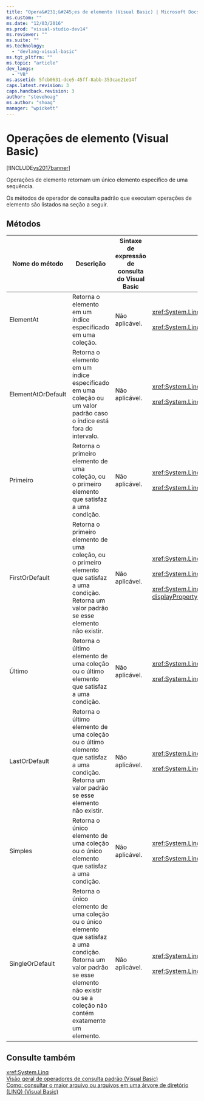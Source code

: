 ```yaml
---
title: "Opera&#231;&#245;es de elemento (Visual Basic) | Microsoft Docs"
ms.custom: ""
ms.date: "12/03/2016"
ms.prod: "visual-studio-dev14"
ms.reviewer: ""
ms.suite: ""
ms.technology: 
  - "devlang-visual-basic"
ms.tgt_pltfrm: ""
ms.topic: "article"
dev_langs: 
  - "VB"
ms.assetid: 5fcb0631-dce5-45ff-8abb-353cae21e14f
caps.latest.revision: 3
caps.handback.revision: 3
author: "stevehoag"
ms.author: "shoag"
manager: "wpickett"
---
```

# Opera&#231;&#245;es de elemento (Visual Basic)
[!INCLUDE[vs2017banner](../../../../csharp/includes/vs2017banner.md)]

Operações de elemento retornam um único elemento específico de uma sequência.  
  
 Os métodos de operador de consulta padrão que executam operações de elemento são listados na seção a seguir.  
  
## Métodos  
  
|Nome do método|Descrição|Sintaxe de expressão de consulta do Visual Basic|Mais Informações|  
|--------------------|---------------|------------------------------------------------------|----------------------|  
|ElementAt|Retorna o elemento em um índice especificado em uma coleção.|Não aplicável.|<xref:System.Linq.Enumerable.ElementAt%2A?displayProperty=fullName><br /><br /> <xref:System.Linq.Queryable.ElementAt%2A?displayProperty=fullName>|  
|ElementAtOrDefault|Retorna o elemento em um índice especificado em uma coleção ou um valor padrão caso o índice está fora do intervalo.|Não aplicável.|<xref:System.Linq.Enumerable.ElementAtOrDefault%2A?displayProperty=fullName><br /><br /> <xref:System.Linq.Queryable.ElementAtOrDefault%2A?displayProperty=fullName>|  
|Primeiro|Retorna o primeiro elemento de uma coleção, ou o primeiro elemento que satisfaz a uma condição.|Não aplicável.|<xref:System.Linq.Enumerable.First%2A?displayProperty=fullName><br /><br /> <xref:System.Linq.Queryable.First%2A?displayProperty=fullName>|  
|FirstOrDefault|Retorna o primeiro elemento de uma coleção, ou o primeiro elemento que satisfaz a uma condição. Retorna um valor padrão se esse elemento não existir.|Não aplicável.|<xref:System.Linq.Enumerable.FirstOrDefault%2A?displayProperty=fullName><br /><br /> <xref:System.Linq.Queryable.FirstOrDefault%2A?displayProperty=fullName><br /><br /> <xref:System.Linq.Queryable.FirstOrDefault%60%601%28System.Linq.IQueryable%7B%60%600%7D%29?displayProperty=fullName>|  
|Último|Retorna o último elemento de uma coleção ou o último elemento que satisfaz a uma condição.|Não aplicável.|<xref:System.Linq.Enumerable.Last%2A?displayProperty=fullName><br /><br /> <xref:System.Linq.Queryable.Last%2A?displayProperty=fullName>|  
|LastOrDefault|Retorna o último elemento de uma coleção ou o último elemento que satisfaz a uma condição. Retorna um valor padrão se esse elemento não existir.|Não aplicável.|<xref:System.Linq.Enumerable.LastOrDefault%2A?displayProperty=fullName><br /><br /> <xref:System.Linq.Queryable.LastOrDefault%2A?displayProperty=fullName>|  
|Simples|Retorna o único elemento de uma coleção ou o único elemento que satisfaz a uma condição.|Não aplicável.|<xref:System.Linq.Enumerable.Single%2A?displayProperty=fullName><br /><br /> <xref:System.Linq.Queryable.Single%2A?displayProperty=fullName>|  
|SingleOrDefault|Retorna o único elemento de uma coleção ou o único elemento que satisfaz a uma condição. Retorna um valor padrão se esse elemento não existir ou se a coleção não contém exatamente um elemento.|Não aplicável.|<xref:System.Linq.Enumerable.SingleOrDefault%2A?displayProperty=fullName><br /><br /> <xref:System.Linq.Queryable.SingleOrDefault%2A?displayProperty=fullName>|  
  
## Consulte também  
 <xref:System.Linq>   
 [Visão geral de operadores de consulta padrão \(Visual Basic\)](../../../../visual-basic/programming-guide/concepts/linq/standard-query-operators-overview.md)   
 [Como: consultar o maior arquivo ou arquivos em uma árvore de diretório \(LINQ\) \(Visual Basic\)](../../../../visual-basic/programming-guide/concepts/linq/how-to-query-for-the-largest-file-or-files-in-a-directory-tree.md)